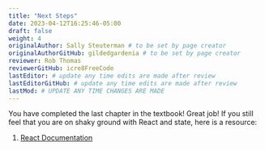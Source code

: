 ```yaml
---
title: "Next Steps"
date: 2023-04-12T16:25:46-05:00
draft: false
weight: 4
originalAuthor: Sally Steuterman # to be set by page creator
originalAuthorGitHub: gildedgardenia # to be set by page creator
reviewer: Rob Thomas
reviewerGitHub: icre8FreeCode
lastEditor: # update any time edits are made after review
lastEditorGitHub: # update any time edits are made after review
lastMod: # UPDATE ANY TIME CHANGES ARE MADE
---
```


You have completed the last chapter in the textbook! Great job! If you still feel that you are on shaky ground with React and state, here is a resource:

1. [React Documentation](http://localhost:8080/devdocs_en_react_2025-01/index)